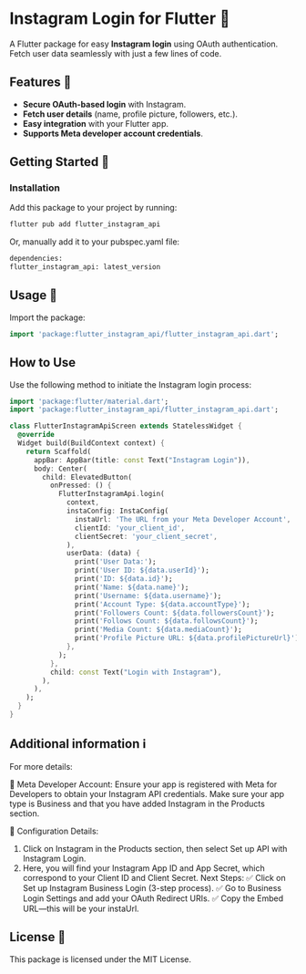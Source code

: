 # Instagram Login for Flutter 🚀

A Flutter package for easy **Instagram login** using OAuth authentication. Fetch user data seamlessly with just a few lines of code.


## Features 🌟

- **Secure OAuth-based login** with Instagram.
- **Fetch user details** (name, profile picture, followers, etc.).
- **Easy integration** with your Flutter app.
- **Supports Meta developer account credentials**.

## Getting Started 🏁

### Installation

Add this package to your project by running:

```sh
flutter pub add flutter_instagram_api
```
Or, manually add it to your pubspec.yaml file:

```bash
dependencies:
flutter_instagram_api: latest_version
```

## Usage  📌

Import the package:

```dart
import 'package:flutter_instagram_api/flutter_instagram_api.dart';
```

## How to Use
Use the following method to initiate the Instagram login process:

```dart
import 'package:flutter/material.dart';
import 'package:flutter_instagram_api/flutter_instagram_api.dart';

class FlutterInstagramApiScreen extends StatelessWidget {
  @override
  Widget build(BuildContext context) {
    return Scaffold(
      appBar: AppBar(title: const Text("Instagram Login")),
      body: Center(
        child: ElevatedButton(
          onPressed: () {
            FlutterInstagramApi.login(
              context,
              instaConfig: InstaConfig(
                instaUrl: 'The URL from your Meta Developer Account',
                clientId: 'your_client_id',
                clientSecret: 'your_client_secret',
              ),
              userData: (data) {
                print('User Data:');
                print('User ID: ${data.userId}');
                print('ID: ${data.id}');
                print('Name: ${data.name}');
                print('Username: ${data.username}');
                print('Account Type: ${data.accountType}');
                print('Followers Count: ${data.followersCount}');
                print('Follows Count: ${data.followsCount}');
                print('Media Count: ${data.mediaCount}');
                print('Profile Picture URL: ${data.profilePictureUrl}');
              },
            );
          },
          child: const Text("Login with Instagram"),
        ),
      ),
    );
  }
}
```


## Additional information ℹ️

For more details:

📖 Meta Developer Account: Ensure your app is registered with Meta for Developers to obtain your Instagram API credentials. Make sure your app type is Business and that you have added Instagram in the Products section.

📖 Configuration Details:

1. Click on Instagram in the Products section, then select Set up API with Instagram Login.
2. Here, you will find your Instagram App ID and App Secret, which correspond to your Client ID and Client Secret.
Next Steps:
✅ Click on Set up Instagram Business Login (3-step process).
✅ Go to Business Login Settings and add your OAuth Redirect URIs.
✅ Copy the Embed URL—this will be your instaUrl.


## License 📄
This package is licensed under the MIT License.